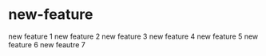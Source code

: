 # new-feature
new feature 1
new feature 2
new feature 3
new feature 4
new feature 5
new feature 6
new feautre 7